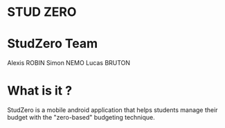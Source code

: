 # STUD ZERO

# StudZero Team
Alexis ROBIN
Simon NEMO
Lucas BRUTON

# What is it ?
StudZero is a mobile android application that helps students manage their budget with the "zero-based" budgeting technique.  
